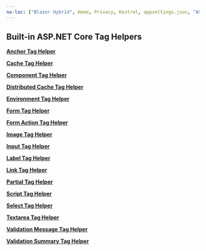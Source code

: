 ```yaml
---
no-loc: ["Blazor Hybrid", Home, Privacy, Kestrel, appsettings.json, "ASP.NET Core Identity", cookie, Cookie, Blazor, "Blazor Server", "Blazor WebAssembly", "Identity", "Let's Encrypt", Razor, SignalR]
---
```

## Built-in ASP.NET Core Tag Helpers

**[Anchor Tag Helper](xref:mvc/views/tag-helpers/builtin-th/anchor-tag-helper)**

**[Cache Tag Helper](xref:mvc/views/tag-helpers/builtin-th/cache-tag-helper)**

**[Component Tag Helper](xref:mvc/views/tag-helpers/builtin-th/component-tag-helper)**

**[Distributed Cache Tag Helper](xref:mvc/views/tag-helpers/builtin-th/distributed-cache-tag-helper)**

**[Environment Tag Helper](xref:mvc/views/tag-helpers/builtin-th/environment-tag-helper)**

**[Form Tag Helper](xref:mvc/views/working-with-forms#the-form-tag-helper)**

**[Form Action Tag Helper](xref:mvc/views/working-with-forms#the-form-action-tag-helper)**

**[Image Tag Helper](xref:mvc/views/tag-helpers/builtin-th/image-tag-helper)**

**[Input Tag Helper](xref:mvc/views/working-with-forms#the-input-tag-helper)**

**[Label Tag Helper](xref:mvc/views/working-with-forms#the-label-tag-helper)**

**[Link Tag Helper](xref:mvc/views/tag-helpers/builtin-th/link-tag-helper)**

**[Partial Tag Helper](xref:mvc/views/tag-helpers/builtin-th/partial-tag-helper)**

**[Script Tag Helper](xref:mvc/views/tag-helpers/builtin-th/script-tag-helper)**

**[Select Tag Helper](xref:mvc/views/working-with-forms#the-select-tag-helper)**

**[Textarea Tag Helper](xref:mvc/views/working-with-forms#the-textarea-tag-helper)**

**[Validation Message Tag Helper](xref:mvc/views/working-with-forms#the-validation-message-tag-helper)**

**[Validation Summary Tag Helper](xref:mvc/views/working-with-forms#the-validation-summary-tag-helper)**
